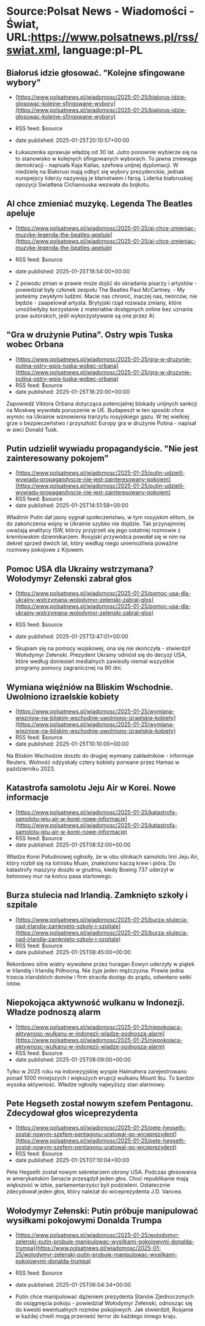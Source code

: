 # Source:Polsat News - Wiadomości - Świat, URL:https://www.polsatnews.pl/rss/swiat.xml, language:pl-PL

## Białoruś idzie głosować. "Kolejne sfingowane wybory"
 - [https://www.polsatnews.pl/wiadomosc/2025-01-25/bialorus-idzie-glosowac-kolejne-sfingowane-wybory](https://www.polsatnews.pl/wiadomosc/2025-01-25/bialorus-idzie-glosowac-kolejne-sfingowane-wybory)
 - RSS feed: $source
 - date published: 2025-01-25T20:10:57+00:00

- Łukaszenka sprawuje władzę od 30 lat. Jutro ponownie wybierze się na to stanowisko w kolejnych sfingowanych wyborach. To jawna zniewaga demokracji - napisała Kaja Kallas, szefowa unijnej dyplomacji. W niedzielę na Białorusi mają odbyć się wybory prezydenckie, jednak europejscy liderzy nazywają je kłamstwem i farsą. Liderka białoruskiej opozycji Swiatłana Cichanouska wezwała do bojkotu.

## AI chce zmieniać muzykę. Legenda The Beatles apeluje
 - [https://www.polsatnews.pl/wiadomosc/2025-01-25/ai-chce-zmieniac-muzyke-legenda-the-beatles-apeluje](https://www.polsatnews.pl/wiadomosc/2025-01-25/ai-chce-zmieniac-muzyke-legenda-the-beatles-apeluje)
 - RSS feed: $source
 - date published: 2025-01-25T19:54:00+00:00

- Z powodu zmian w prawie może dojść do okradania pisarzy i artystów - powiedział były członek zespołu The Beatles Paul McCartney. - My jesteśmy zwykłymi ludźmi. Macie nas chronić, inaczej nas, twórców, nie będzie - zaapelował artysta. Brytyjski rząd rozważa zmiany, które umożliwiłyby korzystanie z materiałów dostępnych online bez uznania praw autorskich, jeśli wykorzystywane są one przez AI.

## "Gra w drużynie Putina". Ostry wpis Tuska wobec Orbana
 - [https://www.polsatnews.pl/wiadomosc/2025-01-25/gra-w-druzynie-putina-ostry-wpis-tuska-wobec-orbana](https://www.polsatnews.pl/wiadomosc/2025-01-25/gra-w-druzynie-putina-ostry-wpis-tuska-wobec-orbana)
 - RSS feed: $source
 - date published: 2025-01-25T16:20:00+00:00

Zapowiedź Viktora Orbana dotycząca potencjalnej blokady unijnych sankcji na Moskwę wywołała poruszenie w UE. Budapeszt w ten sposób chce wymóc na Ukrainie wznowienia tranzytu rosyjskiego gazu. W tej wielkiej grze o bezpieczeństwo i przyszłość Europy gra w drużynie Putina - napisał w sieci Donald Tusk.

## Putin udzielił wywiadu propagandyście. "Nie jest zainteresowany pokojem"
 - [https://www.polsatnews.pl/wiadomosc/2025-01-25/putin-udzielil-wywiadu-propagandyscie-nie-jest-zainteresowany-pokojem](https://www.polsatnews.pl/wiadomosc/2025-01-25/putin-udzielil-wywiadu-propagandyscie-nie-jest-zainteresowany-pokojem)
 - RSS feed: $source
 - date published: 2025-01-25T14:51:58+00:00

Władimir Putin dał jasny sygnał społeczeństwu, w tym rosyjskim elitom, że do zakończenia wojny w Ukrainie szybko nie dojdzie. Tak przynajmniej uważają analitycy ISW, którzy przyjrzeli się jego ostatniej rozmowie z kremlowskim dziennikarzem. Rosyjski przywódca powołał się w nim na dekret sprzed dwóch lat, który według niego uniemożliwia poważne rozmowy pokojowe z Kijowem.

## Pomoc USA dla Ukrainy wstrzymana? Wołodymyr Zełenski zabrał głos
 - [https://www.polsatnews.pl/wiadomosc/2025-01-25/pomoc-usa-dla-ukrainy-wstrzymana-wolodymyr-zelenski-zabral-glos](https://www.polsatnews.pl/wiadomosc/2025-01-25/pomoc-usa-dla-ukrainy-wstrzymana-wolodymyr-zelenski-zabral-glos)
 - RSS feed: $source
 - date published: 2025-01-25T13:47:01+00:00

- Skupiam się na pomocy wojskowej, ona się nie skończyła - stwierdził Wołodymyr Zełenski. Prezydent Ukrainy odniósł się do decyzji USA, które według doniesień medialnych zawiesiły niemal wszystkie programy pomocy zagranicznej na 90 dni.

## Wymiana więźniów na Bliskim Wschodnie. Uwolniono izraelskie kobiety
 - [https://www.polsatnews.pl/wiadomosc/2025-01-25/wymiana-wiezniow-na-bliskim-wschodnie-uwolniono-izraelskie-kobiety](https://www.polsatnews.pl/wiadomosc/2025-01-25/wymiana-wiezniow-na-bliskim-wschodnie-uwolniono-izraelskie-kobiety)
 - RSS feed: $source
 - date published: 2025-01-25T10:10:00+00:00

Na Bliskim Wschodzie doszło do drugiej wymiany zakładników - informuje Reuters. Wolność odzyskały cztery kobiety porwane przez Hamas w październiku 2023.

## Katastrofa samolotu Jeju Air w Korei. Nowe informacje
 - [https://www.polsatnews.pl/wiadomosc/2025-01-25/katastrofa-samolotu-jeju-air-w-korei-nowe-informacje](https://www.polsatnews.pl/wiadomosc/2025-01-25/katastrofa-samolotu-jeju-air-w-korei-nowe-informacje)
 - RSS feed: $source
 - date published: 2025-01-25T08:52:00+00:00

Władze Korei Południowej ogłosiły, że w obu silnikach samolotu linii Jeju Air, który rozbił się na lotnisku Muan, znaleziono kaczą krew i pióra. Do katastrofy maszyny doszło w grudniu, kiedy Boeing 737 uderzył w betonowy mur na końcu pasa startowego.

## Burza stulecia nad Irlandią. Zamknięto szkoły i szpitale
 - [https://www.polsatnews.pl/wiadomosc/2025-01-25/burza-stulecia-nad-irlandia-zamknieto-szkoly-i-szpitale](https://www.polsatnews.pl/wiadomosc/2025-01-25/burza-stulecia-nad-irlandia-zamknieto-szkoly-i-szpitale)
 - RSS feed: $source
 - date published: 2025-01-25T08:45:00+00:00

Rekordowo silne wiatry wywołane przez huragan Eowyn uderzyły w piątek w Irlandię i Irlandię Północną. Nie żyje jeden mężczyzna. Prawie jedna trzecia irlandzkich domów i firm straciła dostęp do prądu, odwołano setki lotów.

## Niepokojąca aktywność wulkanu w Indonezji. Władze podnoszą alarm
 - [https://www.polsatnews.pl/wiadomosc/2025-01-25/niepokojaca-aktywnosc-wulkanu-w-indonezji-wladze-podnosza-alarm](https://www.polsatnews.pl/wiadomosc/2025-01-25/niepokojaca-aktywnosc-wulkanu-w-indonezji-wladze-podnosza-alarm)
 - RSS feed: $source
 - date published: 2025-01-25T08:09:00+00:00

Tylko w 2025 roku na indonezyjskiej wyspie Halmahera zarejestrowano ponad 1000 mniejszych i większych erupcji wulkanu Mount Ibu. To bardzo wysoka aktywność. Władze ogłosiły najwyższy stan alarmowy.

## Pete Hegseth został nowym szefem Pentagonu. Zdecydował głos wiceprezydenta
 - [https://www.polsatnews.pl/wiadomosc/2025-01-25/pete-hegseth-zostal-nowym-szefem-pentagonu-uratowal-go-wiceprezydent](https://www.polsatnews.pl/wiadomosc/2025-01-25/pete-hegseth-zostal-nowym-szefem-pentagonu-uratowal-go-wiceprezydent)
 - RSS feed: $source
 - date published: 2025-01-25T07:10:04+00:00

Pete Hegseth został nowym sekretarzem obrony USA. Podczas głosowania w amerykańskim Senacie przesądził jeden głos. Choć republikanie mają większość w izbie, parlamentarzyści byli podzieleni. Ostatecznie zdecydował jeden głos, który należał do wiceprezydenta J.D. Vancea.

## Wołodymyr Zełenski: Putin próbuje manipulować wysiłkami pokojowymi Donalda Trumpa
 - [https://www.polsatnews.pl/wiadomosc/2025-01-25/wolodymyr-zelenski-putin-probuje-manipulowac-wysilkami-pokojowymi-donalda-trumpa](https://www.polsatnews.pl/wiadomosc/2025-01-25/wolodymyr-zelenski-putin-probuje-manipulowac-wysilkami-pokojowymi-donalda-trumpa)
 - RSS feed: $source
 - date published: 2025-01-25T06:04:34+00:00

- Putin chce manipulować dążeniem prezydenta Stanów Zjednoczonych do osiągnięcia pokoju - powiedział Wołodymyr Zełenski, odnosząc się do kwestii ewentualnych rozmów pokojowych. Jak stwierdził, Rosjanie w każdej chwili mogą przenieść terror do każdego innego kraju.

